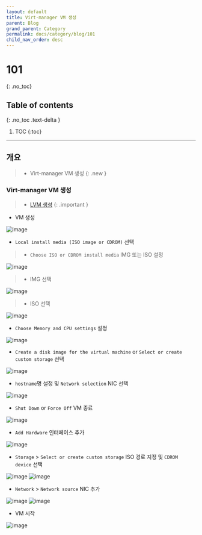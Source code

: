 ```yaml
---
layout: default
title: Virt-manager VM 생성
parent: Blog
grand_parent: Category
permalink: docs/category/blog/101
child_nav_order: desc
---
```

# 101
{: .no_toc}

## Table of contents
{: .no_toc .text-delta }

1. TOC
{:toc}

---
## 개요

> - Virt-manager VM 생성
{: .new }

### Virt-manager VM 생성

> - [LVM 생성](https://heaths2.github.io/docs/category/blog/27)
{: .important }

- VM 생성

![image](https://github.com/heaths2/heaths2.github.io/assets/36792594/efecfd7e-3458-4340-9348-a4e845769266)

- `Local install media (ISO image or CDROM)` 선택

  
> - `Choose ISO or CDROM install media` IMG 또는 ISO 설정

![image](https://github.com/heaths2/heaths2.github.io/assets/36792594/09a468ea-a75a-4eca-bed5-6105da0da451)

> - IMG 선택
  
![image](https://github.com/heaths2/heaths2.github.io/assets/36792594/b28d2607-f009-426b-9a77-ac3e707696a6)

> - ISO 선택
  
![image](https://github.com/heaths2/heaths2.github.io/assets/36792594/478e13d5-87e3-4010-ba9f-7bb80883ae49)

- `Choose Memory and CPU settings` 설정

![image](https://github.com/heaths2/heaths2.github.io/assets/36792594/b2ff2030-acf7-461c-b50b-30cda469f8a5)

- `Create a disk image for the virtual machine` or `Select or create custom storage` 선택

![image](https://github.com/heaths2/heaths2.github.io/assets/36792594/7ff9d75e-29dc-410e-8a80-70f770e85af9)

- `hostname`명 설정 및 `Network selection` NIC 선택

![image](https://github.com/heaths2/heaths2.github.io/assets/36792594/0683b29b-1f40-49ab-a594-861a0f96886d)

- `Shut Down` or `Force Off` VM 종료

![image](https://github.com/heaths2/heaths2.github.io/assets/36792594/0a177fb8-68f5-411a-a865-396e9e0797da)

- `Add Hardware` 인터페이스 추가

![image](https://github.com/heaths2/heaths2.github.io/assets/36792594/372e5919-d717-47dc-b323-e830ed34d103)

- `Storage` > `Select or create custom storage` ISO 경로 지정 및 `CDROM device` 선택

![image](https://github.com/heaths2/heaths2.github.io/assets/36792594/bc599051-bac6-4eb4-86bf-69bce8875fd2)
![image](https://github.com/heaths2/heaths2.github.io/assets/36792594/4d375923-8538-4035-9225-6d72f0dcd390)

- `Network` > `Network source` NIC 추가

![image](https://github.com/heaths2/heaths2.github.io/assets/36792594/e906e6e4-bbd6-41f4-a72a-065dba125191)
![image](https://github.com/heaths2/heaths2.github.io/assets/36792594/50168453-686f-4ce2-a3fd-7b7d8be2aa45)

- VM 시작

![image](https://github.com/heaths2/heaths2.github.io/assets/36792594/ef08b079-0784-4f3e-82b8-e7a1d395df7e)
